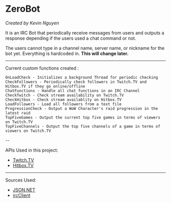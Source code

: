 # ZeroBot
*Created by Kevin Nguyen*

It is an IRC Bot that periodically receive messages from users and outputs a response depending if the users used a chat command or not.

The users cannot type in a channel name, server name, or nickname for the bot yet. Everything is hardcoded in. **This will change later.**

---
Current custom functions created :

    OnLoadCheck - Initializes a background Thread for periodic checking
    CheckFollowers - Periodically check followers in Twitch.TV and Hitbox.TV if they go online/offline
    ChatFunctions - Handle all chat functions in an IRC Channel
    CheckTwitch - Check stream availability on Twitch.TV
    CheckHitbox - Check stream availablity on Hitbox.TV
    LoadFollowers - Load all followers from a text file
    ProgressionCheck - Output a WoW Character's raid progression in the latest raid
    TopFiveGames - Output the current top five games in terms of viewers on Twitch.TV
    TopFiveChannels - Output the top five channels of a game in terms of viewers on Twitch.TV
--

APIs Used in this project:
* [Twitch.TV](https://github.com/justintv/Twitch-API)
* [Hitbox.TV](http://developers.hitbox.tv/)

---
Sources Used:
* [JSON.NET](http://www.newtonsoft.com/json)
* [ircClient](https://github.com/cshivers/IrcClient-csharp)
